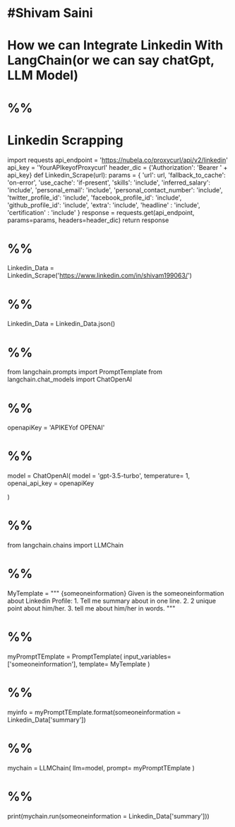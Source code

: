 # #Shivam Saini

#  How we can Integrate Linkedin With LangChain(or we can say chatGpt, LLM Model)

# %%
# Linkedin Scrapping 

import requests
api_endpoint = 'https://nubela.co/proxycurl/api/v2/linkedin'
api_key = 'YourAPIkeyofProxycurl'
header_dic = {'Authorization': 'Bearer ' + api_key}
def Linkedin_Scrape(url):
    params = {
    'url': url,
    'fallback_to_cache': 'on-error',
    'use_cache': 'if-present',
    'skills': 'include',
    'inferred_salary': 'include',
    'personal_email': 'include',
    'personal_contact_number': 'include',
    'twitter_profile_id': 'include',
    'facebook_profile_id': 'include',
    'github_profile_id': 'include',
    'extra': 'include',
    'headline' : 'include',
    'certification' : 'include' 
     }
    response = requests.get(api_endpoint,
                        params=params,
                        headers=header_dic)
    return response

# %%
Linkedin_Data = Linkedin_Scrape('https://www.linkedin.com/in/shivam199063/')

# %%
Linkedin_Data = Linkedin_Data.json()

# %%
from langchain.prompts import PromptTemplate
from langchain.chat_models import ChatOpenAI

# %%
openapiKey = 'APIKEYof OPENAI'

# %%
model = ChatOpenAI(
    model = 'gpt-3.5-turbo',
    temperature= 1,
    openai_api_key  = openapiKey

)

# %%
from langchain.chains import LLMChain

# %%
MyTemplate = """ {someoneinformation}
                Given is the someoneinformation about Linkedin Profile:
                1. Tell me summary about in one line.
                2. 2 unique point about him/her.
                3. tell me about him/her in  words.
"""

# %%
myPromptTEmplate = PromptTemplate(
    input_variables= ['someoneinformation'],
    template= MyTemplate
)

# %%
myinfo = myPromptTEmplate.format(someoneinformation = Linkedin_Data['summary'])

# %%
mychain = LLMChain(
    llm=model,
    prompt= myPromptTEmplate
)

# %%
print(mychain.run(someoneinformation = Linkedin_Data['summary']))



